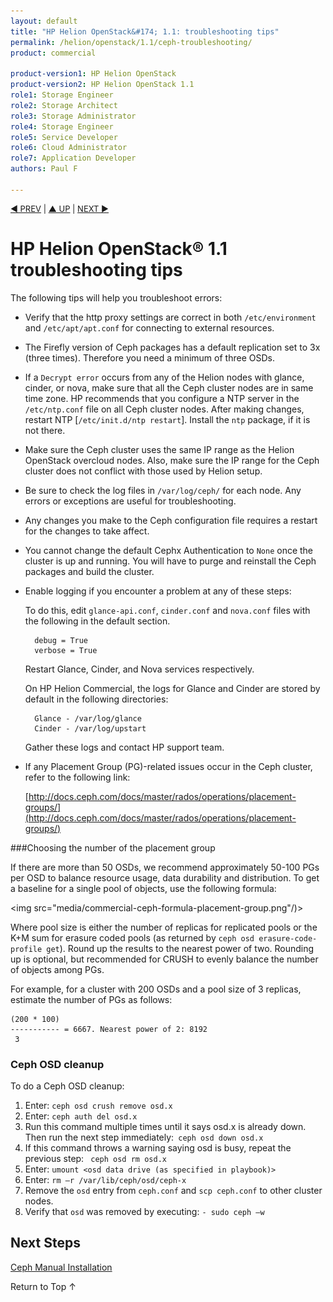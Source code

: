 ```yaml
---
layout: default
title: "HP Helion OpenStack&#174; 1.1: troubleshooting tips"
permalink: /helion/openstack/1.1/ceph-troubleshooting/
product: commercial

product-version1: HP Helion OpenStack
product-version2: HP Helion OpenStack 1.1
role1: Storage Engineer
role2: Storage Architect 
role3: Storage Administrator 
role4: Storage Engineer
role5: Service Developer 
role6: Cloud Administrator 
role7: Application Developer 
authors: Paul F

---
```

<!--PUBLISHED-->


<script>

function PageRefresh {
onLoad="window.refresh"
}

PageRefresh();

</script>

<p style="font-size: small;"> <a href="/helion/openstack/1.1/ceph-rados-gateway-keystone-authentication/">&#9664; PREV</a> | <a href="/helion/openstack/siteindex/">&#9650; UP</a> | <a href=" /helion/openstack/1.1/ceph-glossary/">NEXT &#9654;</a> </p>


# HP Helion OpenStack&#174; 1.1 troubleshooting tips #

The following tips will help you troubleshoot errors:

* Verify that the http proxy settings are correct in both `/etc/environment` and `/etc/apt/apt.conf` for connecting to external resources.

* The Firefly version of Ceph packages has a default replication set to 3x (three times). Therefore you need a minimum of three OSDs.

* If a `Decrypt error` occurs from any of the Helion nodes with glance, cinder, or nova, make sure that all the Ceph cluster nodes are in same time zone. HP recommends that you configure a NTP server in the `/etc/ntp.conf` file on all Ceph cluster nodes.  After making changes, restart NTP [`/etc/init.d/ntp restart`]. Install the `ntp` package, if it is not there.

* Make sure the Ceph cluster uses the same IP range as the Helion OpenStack overcloud nodes. Also, make sure the IP range for the Ceph cluster does not conflict with those used by Helion setup.

* Be sure to check the log files in `/var/log/ceph/` for each node. Any errors or exceptions are useful for troubleshooting.

* Any changes you make to the Ceph configuration file requires a restart for the changes to take affect.

* You cannot change the default Cephx Authentication to `None` once the cluster is up and running. You will have to purge and reinstall the Ceph packages and build the cluster. 

* Enable logging if you encounter a problem at any of these steps:
	
	To do this, edit `glance-api.conf`, `cinder.conf` and `nova.conf` files with the following in the default section.

		debug = True
		verbose = True

	Restart Glance, Cinder, and Nova services respectively.

	On HP Helion Commercial, the logs for Glance and Cinder are stored by default in the following directories:

		Glance - /var/log/glance
		Cinder - /var/log/upstart

	Gather these logs and contact HP support team. 

* If any Placement Group (PG)-related issues occur in the Ceph cluster, refer to the following link:

	[http://docs.ceph.com/docs/master/rados/operations/placement-groups/](http://docs.ceph.com/docs/master/rados/operations/placement-groups/)

###Choosing the number of the placement group

If there are more than 50 OSDs, we recommend approximately 50-100 PGs per OSD to balance resource usage, data durability and distribution. To get a baseline for a single pool of objects, use the following formula:
		
<img src="media/commercial-ceph-formula-placement-group.png"/)>


Where pool size is either the number of replicas for replicated pools or the K+M sum for erasure coded pools (as returned by `ceph osd erasure-code-profile get`).
Round up the results to the nearest power of two. Rounding up is optional, but recommended for CRUSH to evenly balance the number of objects among PGs.

For example, for a cluster with 200 OSDs and a pool size of 3 replicas, estimate the number of PGs as follows:

	(200 * 100)
	----------- = 6667. Nearest power of 2: 8192
     3

### Ceph OSD cleanup ###

To do a Ceph OSD cleanup:

1. Enter:
	`ceph osd crush remove osd.x`
1. Enter: `ceph auth del osd.x`
1. Run this command multiple times until it says osd.x is already down. Then run the next step immediately:` ceph osd down osd.x` 
1. If this command throws a warning saying osd is busy, repeat the previous step:  ` ceph osd rm osd.x` 
2. Enter: `umount <osd data drive (as specified in playbook)>`
1. Enter: `rm –r /var/lib/ceph/osd/ceph-x`
1. Remove the `osd` entry from `ceph.conf` and `scp ceph.conf` to other cluster nodes.
1. Verify that `osd` was removed by executing: `- sudo ceph –w` 

## Next Steps

[Ceph Manual Installation]( /helion/openstack/1.1/ceph-manual-install/)


<a href="#top" style="padding:14px 0px 14px 0px; text-decoration: none;"> Return to Top &#8593; </a>
